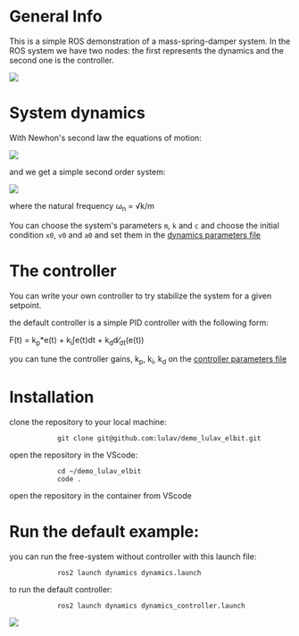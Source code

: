 # General Info

This is a simple ROS demonstration of a mass-spring-damper system.
In the ROS system we have two nodes: the first represents the dynamics and the second one is the controller.

![](https://user-images.githubusercontent.com/58637596/194471956-3d61c70f-3d68-4e00-90c7-8a64c35b29aa.png)

# System dynamics

With Newhon's second law the equations of motion:

![](https://user-images.githubusercontent.com/58637596/194473030-bce2ac10-046a-4077-a72c-df59c4bc1300.jpg)

and we get a simple second order system:

![](https://user-images.githubusercontent.com/58637596/194473493-a8976715-7299-4295-bf59-37bad417c7be.jpg)

where the natural frequency &omega;<sub>n</sub> =  <span>&#8730;</span>k/m

You can choose the system's parameters `m`, `k` and `c` and choose the initial condition `x0`, `v0` and `a0` and set them in the [dynamics parameters file](https://github.com/lulav/demo_lulav_elbit/blob/foxy/src/dynamics/config/params.yaml)


# The controller

You can write your own controller to try stabilize the system for a given setpoint.

the default controller is a simple PID controller with the following form:

F(t) = k<sub>p</sub>*e(t) + k<sub>i</sub><span>&#8747;</span>e(t)dt + k<sub>d</sub>d&frasl;<sub>dt</sub>(e(t))

you can tune the controller gains, k<sub>p</sub>, k<sub>i</sub>, k<sub>d</sub> on the [controller parameters file](https://github.com/lulav/demo_lulav_elbit/blob/foxy/src/controller/config/params.yaml)


# Installation

clone the repository to your local machine:
                
                git clone git@github.com:lulav/demo_lulav_elbit.git

open the repository in the VScode:

                cd ~/demo_lulav_elbit
                code .

open the repository in the container from VScode

# Run the default example:

you can run the free-system without controller with this launch file:

                ros2 launch dynamics dynamics.launch


to run the default controller:

                ros2 launch dynamics dynamics_controller.launch


![](https://user-images.githubusercontent.com/58637596/194480849-513b2441-8c73-480e-888e-95976b35b263.gif)



